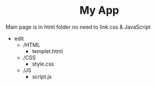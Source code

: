 <h1 align=center>
   My App
</h1>

Main page is in html folder
no need to link css & JavaScript

+ edit
  - /HTML
    - templet.html
  - /CSS
    - style.css
  - /JS
    - script.js

